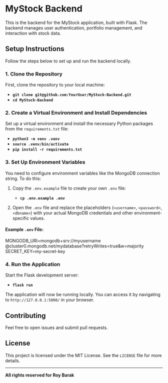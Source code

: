 # MyStock Backend

This is the backend for the MyStock application, built with Flask. The backend manages user authentication, portfolio management, and interaction with stock data.

## Setup Instructions

Follow the steps below to set up and run the backend locally.

### 1. Clone the Repository

First, clone the repository to your local machine:

- **`git clone git@github.com:YourUser/MyStock-Backend.git`**
- **`cd MyStock-Backend`**

### 2. Create a Virtual Environment and Install Dependencies

Set up a virtual environment and install the necessary Python packages from the `requirements.txt` file:

- **`python3 -m venv .venv`**
- **`source .venv/bin/activate`**
- **`pip install -r requirements.txt`**

### 3. Set Up Environment Variables

You need to configure environment variables like the MongoDB connection string. To do this:

1. Copy the `.env.example` file to create your own `.env` file:
   - **`cp .env.example .env`**

2. Open the `.env` file and replace the placeholders (`<username>`, `<password>`, `<dbname>`) with your actual MongoDB credentials and other environment-specific values.

#### Example `.env` File:

MONGODB_URI=mongodb+srv://myusername
@cluster0.mongodb.net/mydatabase?retryWrites=true&w=majority SECRET_KEY=my-secret-key


### 4. Run the Application

Start the Flask development server:

- **`flask run`**

The application will now be running locally. You can access it by navigating to `http://127.0.0.1:5000/` in your browser.

## Contributing

Feel free to open issues and submit pull requests.

## License

This project is licensed under the MIT License. See the `LICENSE` file for more details.

---

**All rights reserved for Roy Barak**
